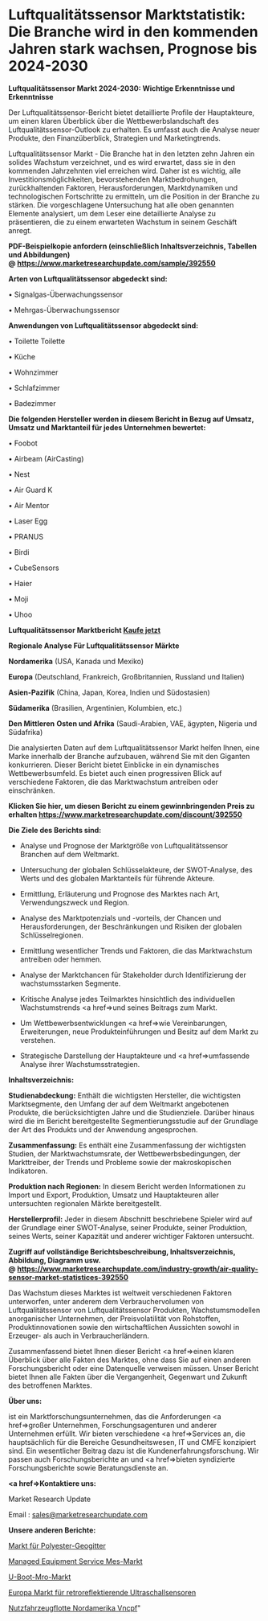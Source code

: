 # Luftqualitätssensor Marktstatistik: Die Branche wird in den kommenden Jahren stark wachsen, Prognose bis 2024-2030

<strong>Luftqualitätssensor Markt 2024-2030: Wichtige Erkenntnisse und Erkenntnisse</strong>

Der Luftqualitätssensor-Bericht bietet detaillierte Profile der Hauptakteure, um einen klaren Überblick über die Wettbewerbslandschaft des Luftqualitätssensor-Outlook zu erhalten. Es umfasst auch die Analyse neuer Produkte, den Finanzüberblick, Strategien und Marketingtrends.

Luftqualitätssensor Markt - Die Branche hat in den letzten zehn Jahren ein solides Wachstum verzeichnet, und es wird erwartet, dass sie in den kommenden Jahrzehnten viel erreichen wird. Daher ist es wichtig, alle Investitionsmöglichkeiten, bevorstehenden Marktbedrohungen, zurückhaltenden Faktoren, Herausforderungen, Marktdynamiken und technologischen Fortschritte zu ermitteln, um die Position in der Branche zu stärken. Die vorgeschlagene Untersuchung hat alle oben genannten Elemente analysiert, um dem Leser eine detaillierte Analyse zu präsentieren, die zu einem erwarteten Wachstum in seinem Geschäft anregt.

<strong><b>PDF-Beispielkopie anfordern (einschließlich Inhaltsverzeichnis, Tabellen und Abbildungen) @ </b></strong><strong><a href=https://www.marketresearchupdate.com/sample/392550><strong>https://www.marketresearchupdate.com/sample/392550</u></a></strong></strong>

<strong>Arten von Luftqualitätssensor abgedeckt sind:</strong>

• Signalgas-Überwachungssensor

• Mehrgas-Überwachungssensor

<strong>Anwendungen von Luftqualitätssensor abgedeckt sind:</strong>

• Toilette Toilette

• Küche

• Wohnzimmer

• Schlafzimmer

• Badezimmer

<strong>Die folgenden Hersteller werden in diesem Bericht in Bezug auf Umsatz, Umsatz und Marktanteil für jedes Unternehmen bewertet:</strong>

• Foobot

• Airbeam (AirCasting)

• Nest

• Air Guard K

• Air Mentor

• Laser Egg

• PRANUS

• Birdi

• CubeSensors

• Haier

• Moji

• Uhoo

<strong>Luftqualitätssensor Marktbericht <a href=https://www.marketresearchupdate.com/buynow/392550>Kaufe jetzt</a></strong>

<strong>Regionale Analyse Für Luftqualitätssensor Märkte</strong>

<strong>Nordamerika</strong> (USA, Kanada und Mexiko)

<strong>Europa</strong> (Deutschland, Frankreich, Großbritannien, Russland und Italien)

<strong>Asien-Pazifik</strong> (China, Japan, Korea, Indien und Südostasien)

<strong>Südamerika</strong> (Brasilien, Argentinien, Kolumbien, etc.)

<strong>Den Mittleren</strong> <strong>Osten und Afrika</strong> (Saudi-Arabien, VAE, ägypten, Nigeria und Südafrika)

Die analysierten Daten auf dem Luftqualitätssensor Markt helfen Ihnen, eine Marke innerhalb der Branche aufzubauen, während Sie mit den Giganten konkurrieren. Dieser Bericht bietet Einblicke in ein dynamisches Wettbewerbsumfeld. Es bietet auch einen progressiven Blick auf verschiedene Faktoren, die das Marktwachstum antreiben oder einschränken.

<strong>Klicken Sie hier, um diesen Bericht zu einem gewinnbringenden Preis zu erhalten
</strong><strong><a href=https://www.marketresearchupdate.com/discount/392550>https://www.marketresearchupdate.com/discount/392550</b></u></strong></a>

<strong>Die Ziele des Berichts sind:</strong>

- Analyse und Prognose der Marktgröße von Luftqualitätssensor Branchen auf dem Weltmarkt.

- Untersuchung der globalen Schlüsselakteure, der SWOT-Analyse, des Werts und des globalen Marktanteils für führende Akteure.

- Ermittlung, Erläuterung und Prognose des Marktes nach Art, Verwendungszweck und Region.

- Analyse des Marktpotenzials und -vorteils, der Chancen und Herausforderungen, der Beschränkungen und Risiken der globalen Schlüsselregionen.

- Ermittlung wesentlicher Trends und Faktoren, die das Marktwachstum antreiben oder hemmen.

- Analyse der Marktchancen für Stakeholder durch Identifizierung der wachstumsstarken Segmente.

- Kritische Analyse jedes Teilmarktes hinsichtlich des individuellen Wachstumstrends <a href=>und</a> seines Beitrags zum Markt.

- Um Wettbewerbsentwicklungen <a href=>wie</a> Vereinbarungen, Erweiterungen, neue Produkteinführungen und Besitz auf dem Markt zu verstehen.

- Strategische Darstellung der Hauptakteure und <a href=>umfas</a>sende Analyse ihrer Wachstumsstrategien.

<strong>Inhaltsverzeichnis:</strong>

<strong>Studienabdeckung:</strong> Enthält die wichtigsten Hersteller, die wichtigsten Marktsegmente, den Umfang der auf dem Weltmarkt angebotenen Produkte, die berücksichtigten Jahre und die Studienziele. Darüber hinaus wird die im Bericht bereitgestellte Segmentierungsstudie auf der Grundlage der Art des Produkts und der Anwendung angesprochen.

<strong>Zusammenfassung:</strong> Es enthält eine Zusammenfassung der wichtigsten Studien, der Marktwachstumsrate, der Wettbewerbsbedingungen, der Markttreiber, der Trends und Probleme sowie der makroskopischen Indikatoren.

<strong>Produktion nach Regionen:</strong> In diesem Bericht werden Informationen zu Import und Export, Produktion, Umsatz und Hauptakteuren aller untersuchten regionalen Märkte bereitgestellt.

<strong>Herstellerprofil:</strong> Jeder in diesem Abschnitt beschriebene Spieler wird auf der Grundlage einer SWOT-Analyse, seiner Produkte, seiner Produktion, seines Werts, seiner Kapazität und anderer wichtiger Faktoren untersucht.

<strong><b>Zugriff auf vollständige Berichtsbeschreibung, Inhaltsverzeichnis, Abbildung, Diagramm usw. @ </b></strong><strong><a href=https://www.marketresearchupdate.com/industry-growth/air-quality-sensor-market-statistices-392550>https://www.marketresearchupdate.com/industry-growth/air-quality-sensor-market-statistices-392550</a></strong>

Das Wachstum dieses Marktes ist weltweit verschiedenen Faktoren unterworfen, unter anderem dem Verbrauchervolumen von Luftqualitätssensor von Luftqualitätssensor Produkten, Wachstumsmodellen anorganischer Unternehmen, der Preisvolatilität von Rohstoffen, Produktinnovationen sowie den wirtschaftlichen Aussichten sowohl in Erzeuger- als auch in Verbraucherländern.

Zusammenfassend bietet Ihnen dieser Bericht <a href=>einen</a> klaren Überblick über alle Fakten des Marktes, ohne dass Sie auf einen anderen Forschungsbericht oder eine Datenquelle verweisen müssen. Unser Bericht bietet Ihnen alle Fakten über die Vergangenheit, Gegenwart und Zukunft des betroffenen Marktes.

<strong>Über uns:</strong>

 ist ein Marktforschungsunternehmen, das die Anforderungen <a href=>großer</a> Unternehmen, Forschungsagenturen und anderer Unternehmen erfüllt. Wir bieten verschiedene <a href=>Services</a> an, die hauptsächlich für die Bereiche Gesundheitswesen, IT und CMFE konzipiert sind. Ein wesentlicher Beitrag dazu ist die Kundenerfahrungsforschung. Wir passen auch Forschungsberichte an und <a href=>bieten</a> syndizierte Forschungsberichte sowie Beratungsdienste an.

<strong><a href=>Kontaktiere uns:</a></strong>

Market Research Update

Email : sales@marketresearchupdate.com

<strong>Unsere anderen Berichte:</strong>

<a href=https://www.linkedin.com/pulse/polyester-geogrid-market-current-business-trends-growth-1f>Markt für Polyester-Geogitter</a>

<a href=https://www.linkedin.com/pulse/managed-equipment-service-mes-market>Managed Equipment Service Mes-Markt</a>

<a href=https://www.linkedin.com/pulse/submarines-mro-market-research-report-reveals>U-Boot-Mro-Markt</a>

<a href=https://www.linkedin.com/pulse/europe-ultrasonic-retro-reflective-sensor-market>Europa Markt für retroreflektierende Ultraschallsensoren</a>

<a href=https://www.linkedin.com/pulse/north-america-commercial-vehicle-fleet-vncpf/>Nutzfahrzeugflotte Nordamerika Vncpf</a>"
